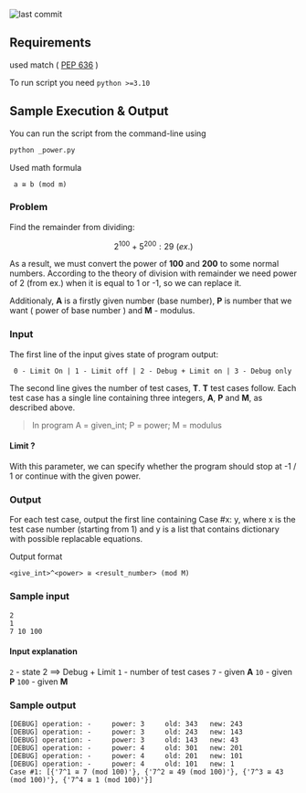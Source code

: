 ![last commit](https://img.shields.io/github/last-commit/looomenn/replace_power)

## Requirements

used match ( [PEP 636](https://peps.python.org/pep-0636/) ) 

To run script you need `python >=3.10`

## Sample Execution & Output

You can run the script from the command-line using

```cmd
python _power.py
```

Used math formula

```
 a ≅ b (mod m)
```

### Problem

Find the remainder from dividing:

$$2^{100} + 5^{200} : 29 \ (ex.)$$

As a result, we must convert the power of $\boldsymbol{100}$ and $\boldsymbol{200}$ to some normal numbers. According to the theory of division with remainder we need power of 2 (from ex.) when it is equal to 1 or -1, so we can replace it.

Additionaly, $\boldsymbol{A}$ is a firstly given number (base number), $\boldsymbol{P}$ is number that we want ( power of base number ) and $\boldsymbol{M}$ - modulus.

### Input

The first line of the input gives state of program output:

```
 0 - Limit On | 1 - Limit off | 2 - Debug + Limit on | 3 - Debug only
```

The second line gives the number of test cases, $\boldsymbol{T}$. $\boldsymbol{T}$ test cases follow. Each test case has a single line containing three integers, $\boldsymbol{A}$, $\boldsymbol{P}$ and $\boldsymbol{M}$, as described above.

> In program A = given_int; P = power; M = modulus

#### Limit ?

With this parameter, we can specify whether the program should stop at -1 / 1 or continue with the given power.

### Output

For each test case, output the first line containing Case #x: y, where x is the test case number (starting from 1) and y is a list that contains dictionary with possible replacable equations.

Output format

```
<give_int>^<power> ≅ <result_number> (mod M)
```

### Sample input

```
2
1
7 10 100
```

#### Input explanation

`2` - state 2 $\implies$ Debug + Limit
`1` - number of test cases
`7` - given $\boldsymbol{A}$
`10` - given $\boldsymbol{P}$
`100` - given $\boldsymbol{M}$

### Sample output

```shell
[DEBUG] operation: -     power: 3     old: 343   new: 243
[DEBUG] operation: -     power: 3     old: 243   new: 143
[DEBUG] operation: -     power: 3     old: 143   new: 43
[DEBUG] operation: -     power: 4     old: 301   new: 201
[DEBUG] operation: -     power: 4     old: 201   new: 101
[DEBUG] operation: -     power: 4     old: 101   new: 1
Case #1: [{'7^1 ≅ 7 (mod 100)'}, {'7^2 ≅ 49 (mod 100)'}, {'7^3 ≅ 43 (mod 100)'}, {'7^4 ≅ 1 (mod 100)'}]
```
